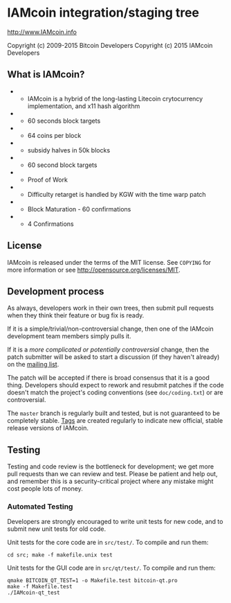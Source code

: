 IAMcoin integration/staging tree
================================

http://www.IAMcoin.info

Copyright (c) 2009-2015 Bitcoin Developers
Copyright (c) 2015      IAMcoin Developers

What is IAMcoin?
----------------

 - - IAMcoin is a hybrid of the long-lasting Litecoin crytocurrency implementation, and x11 hash algorithm
 - - 60 seconds block targets
 - - 64 coins per block
 - - subsidy halves in 50k blocks
 - - 60 second block targets
 - - Proof of Work
 - - Difficulty retarget is handled by KGW with the time warp patch
 - - Block Maturation - 60 confirmations
 - - 4 Confirmations


License
-------

IAMcoin is released under the terms of the MIT license. See `COPYING` for more
information or see http://opensource.org/licenses/MIT.

Development process
-------------------

As always, developers work in their own trees, then submit pull requests when they think
their feature or bug fix is ready.

If it is a simple/trivial/non-controversial change, then one of the IAMcoin
development team members simply pulls it.

If it is a *more complicated or potentially controversial* change, then the patch
submitter will be asked to start a discussion (if they haven't already) on the
[mailing list](http://sourceforge.net/mailarchive/forum.php?forum_name=bitcoin-development).

The patch will be accepted if there is broad consensus that it is a good thing.
Developers should expect to rework and resubmit patches if the code doesn't
match the project's coding conventions (see `doc/coding.txt`) or are
controversial.

The `master` branch is regularly built and tested, but is not guaranteed to be
completely stable. [Tags](https://github.com/IAMcoin/iamcoin) are created
regularly to indicate new official, stable release versions of IAMcoin.

Testing
-------

Testing and code review is the bottleneck for development; we get more pull
requests than we can review and test. Please be patient and help out, and
remember this is a security-critical project where any mistake might cost people
lots of money.

### Automated Testing

Developers are strongly encouraged to write unit tests for new code, and to
submit new unit tests for old code.

Unit tests for the core code are in `src/test/`. To compile and run them:

    cd src; make -f makefile.unix test

Unit tests for the GUI code are in `src/qt/test/`. To compile and run them:

    qmake BITCOIN_QT_TEST=1 -o Makefile.test bitcoin-qt.pro
    make -f Makefile.test
    ./IAMcoin-qt_test

